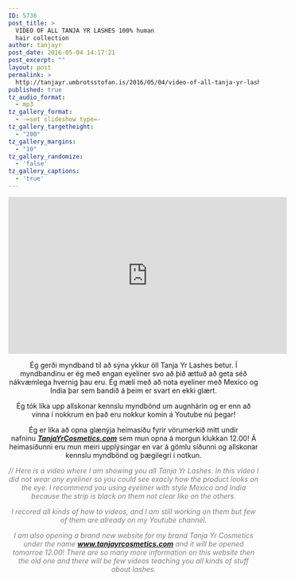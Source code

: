 ```yaml
---
ID: 5736
post_title: >
  VIDEO OF ALL TANJA YR LASHES 100% human
  hair collection
author: tanjayr
post_date: 2016-05-04 14:17:21
post_excerpt: ""
layout: post
permalink: >
  http://tanjayr.umbrotsstofan.is/2016/05/04/video-of-all-tanja-yr-lashes-100-human-hair-collection/
published: true
tz_audio_format:
  - mp3
tz_gallery_format:
  - -=set slideshow type=-
tz_gallery_targetheight:
  - "200"
tz_gallery_margins:
  - "10"
tz_gallery_randomize:
  - 'false'
tz_gallery_captions:
  - 'true'
---
```

<p style="text-align: center;"><iframe src="https://www.youtube.com/embed/k9uNBnyhAQ4" width="560" height="315" frameborder="0" allowfullscreen="allowfullscreen"></iframe></p>
<p style="text-align: center;">Ég gerði myndband til að sýna ykkur öll Tanja Yr <span class="nwe">Lashes</span> betur. Í myndbandinu er ég með engan <span class="nwe">eyeliner</span> svo að þið ættuð að geta séð nákvæmlega hvernig þau eru. Ég mæli með að nota <span class="nwe">eyeliner</span> með <span class="nwe">Mexico</span> og India þar sem bandið á þeim er svart en ekki glært.</p>
<p style="text-align: center;">Ég tók líka upp allskonar kennslu myndbönd um augnhárin og er enn að vinna í nokkrum en það eru nokkur komin á <span class="nwe">Youtube</span> nú þegar!</p>
<p style="text-align: center;">Ég er líka að opna glænýja heimasíðu fyrir vörumerkið mitt undir nafninu <em><a href="http://www.tanjayrcosmetics.com" target="_blank"><strong><span class="nwe">TanjaYrCosmetics.com</span></strong></a></em> sem mun opna á morgun klukkan 12.00! Á heimasíðunni eru mun meiri upplýsingar en var á gömlu síðunni og allskonar kennslu myndbönd og þægilegri í notkun.</p>
<p style="text-align: center;"><em><span style="color: #808080;">// Here is a video where I am showing you all Tanja Yr Lashes. In this video I did not wear any eyeliner so you could see exacly how the product looks on the eye. I recommend you using eyeliner with style Mexico and India because the strip is black on them not clear like on the others.</span></em></p>
<p style="text-align: center;"><em><span style="color: #808080;">I recored all kinds of how to videos, and I am still working on them but few of them are already on my Youtube channel.</span></em></p>
<p style="text-align: center;"><em><span style="color: #808080;">I am also opening a brand new website for my brand Tanja Yr Cosmetics under the name <strong><a href="http://www.tanjayrcosmetics.com" target="_blank">www.tanjayrcosmetics.com</a></strong> and it will be opened tomorroe 12.00! There are so many more information on this website then the old one and there will be few videos teaching you all kinds of stuff about lashes.</span></em></p>